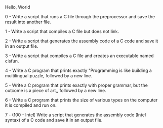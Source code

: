 Hello, World                                             

0 - Write a script that runs a C file through the preprocessor and save the result into another file.                              

1 - Write a script that compiles a C file but does not link.  

2 - Write a script that generates the assembly code of a C code and save it in an output file.                                                        

3 - Write a script that compiles a C file and creates an executable named cisfun.                                               

4 - Write a C program that prints exactly "Programming is like building a multilingual puzzle, followed by a new line.                                          

5 - Write a C program that prints exactly with proper grammar, but the outcome is a piece of art,, followed by a new line.                                      



6 - Write a C program that prints the size of various types on the computer it is compiled and run on.                                                         

7 - (100 - Intel) Write a script that generates the assembly code (Intel syntax) of a C code and save it in an output file. 
